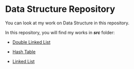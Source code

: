 # Data Structure Repository

You can look at my work on Data Structure in this repository.

In this repository, you will find my works in ***src*** folder:

* [Double Linked List](https://github.com/ugurcankok/Data_Structure/tree/master/src/Double%20Linked%20List)

* [Hash Table](https://github.com/ugurcankok/Data_Structure/tree/master/src/Hash%20Table)

* [Linked List](https://github.com/ugurcankok/Data_Structure/tree/master/src/Linked%20List)